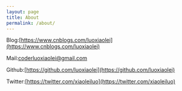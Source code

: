 ```yaml
---
layout: page
title: About
permalink: /about/
---
```


Blog:[https://www.cnblogs.com/luoxiaolei](https://www.cnblogs.com/luoxiaolei)

Mail:[coderluoxiaolei@gmail.com](coderluoxiaolei@gmail.com)

Github:[https://github.com/luoxiaolei](https://github.com/luoxiaolei)

Twitter:[https://twitter.com/xiaoleiluo](https://twitter.com/xiaoleiluo)

